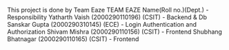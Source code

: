This project is done by Team Eaze
 TEAM EAZE
 Name(Roll no.)(Dept.) - Responsibility
 Yatharth Vaish (2000290110196) (CSIT) - Backend & Db
 Sanskar Gupta (2000290310145) (ECE) - Login Authentication and Authorization
 Shivam Mishra (2000290110156) (CSIT) - Frontend
 Shubhang Bhatnagar (2000290110165) (CSIT) - Frontend
